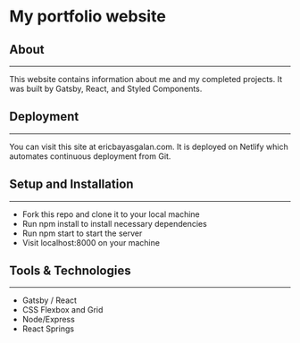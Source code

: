 # My portfolio website

## About 
---
This website contains information about me and my completed projects. It was built by Gatsby, React, and Styled Components. 

## Deployment
---
You can visit this site at ericbayasgalan.com. It is deployed on Netlify which automates continuous deployment from Git. 

## Setup and Installation
---
* Fork this repo and clone it to your local machine
* Run npm install to install necessary dependencies
* Run npm start to start the server
* Visit localhost:8000 on your machine

## Tools & Technologies
---
* Gatsby / React
* CSS Flexbox and Grid
* Node/Express
* React Springs

